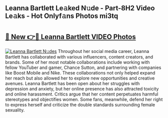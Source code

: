 ## Leanna Bartlett Le𝚊ked N𝚞de - Part-8H2 Video Le𝚊ks - Hot Onlyf𝚊ns Photos mi3tq

# <h2><a href="http://ab529.deff.icu/?id=Leanna+Bartlett">🔗 New 👉🔴 Leanna Bartlett VIDEO Photos</a></h2>

[![Leanna Bartlett N𝚞des](https://i.imgur.com/rIISA9y.gif)](http://ab529.deff.icu/?id=Leanna+Bartlett)
Throughout her social media career, Leanna Bartlett has collaborated with various influencers, content creators, and brands. Some of her most notable collaborations include working with fellow YouTuber and gamer, Chance Sutton, and partnering with companies like Boost Mobile and Nike. These collaborations not only helped expand her reach but also allowed her to explore new opportunities and creative avenues. Leanna Bartlett has been open about her struggles with depression and anxiety, but her online presence has also attracted toxicity and online harassment. Critics argue that her content perpetuates harmful stereotypes and objectifies women. Some fans, meanwhile, defend her right to express herself and criticize the double standards surrounding female sexuality.
